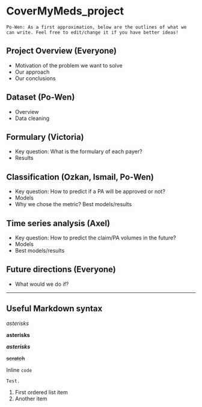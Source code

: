 # CoverMyMeds_project
```Po-Wen: As a first approximation, below are the outlines of what we can write. Feel free to edit/change it if you have better ideas!```



## Project Overview (Everyone)
* Motivation of the problem we want to solve
* Our approach
* Our conclusions

## Dataset (Po-Wen)
* Overview
* Data cleaning

## Formulary (Victoria)
* Key question: What is the formulary of each payer?
* Results

## Classification (Ozkan, Ismail, Po-Wen)
* Key question: How to predict if a PA will be approved or not?
* Models
* Why we chose the metric? Best models/results

## Time series analysis (Axel)
* Key question: How to predict the claim/PA volumes in the future?
* Models
* Best models/results

## Future directions (Everyone)
* What would we do if?




---
Useful Markdown syntax
---

*asterisks*

**asterisks**

**_asterisks_**

~~scratch~~

Inline `code`


```
Test.
```

1. First ordered list item
2. Another item
